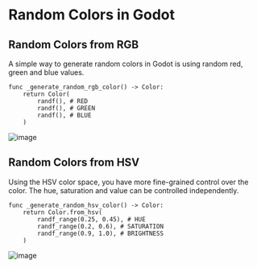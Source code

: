 # Random Colors in Godot

## Random Colors from RGB

A simple way to generate random colors in Godot is using random red, green and blue values.

```
func _generate_random_rgb_color() -> Color:
	return Color(
		randf(), # RED
		randf(), # GREEN
		randf(), # BLUE
	)
```

![image](https://github.com/user-attachments/assets/8934111b-83d6-44ae-a3ed-193a5978832e)


## Random Colors from HSV

Using the HSV color space, you have more fine-grained control over the color. The hue, saturation and value can be controlled independently.

```
func _generate_random_hsv_color() -> Color:
	return Color.from_hsv(
		randf_range(0.25, 0.45), # HUE
		randf_range(0.2, 0.6), # SATURATION
		randf_range(0.9, 1.0), # BRIGHTNESS
	)
```

![image](https://github.com/user-attachments/assets/610a97d7-8368-4f97-bb03-f3f0f4600ea3)
